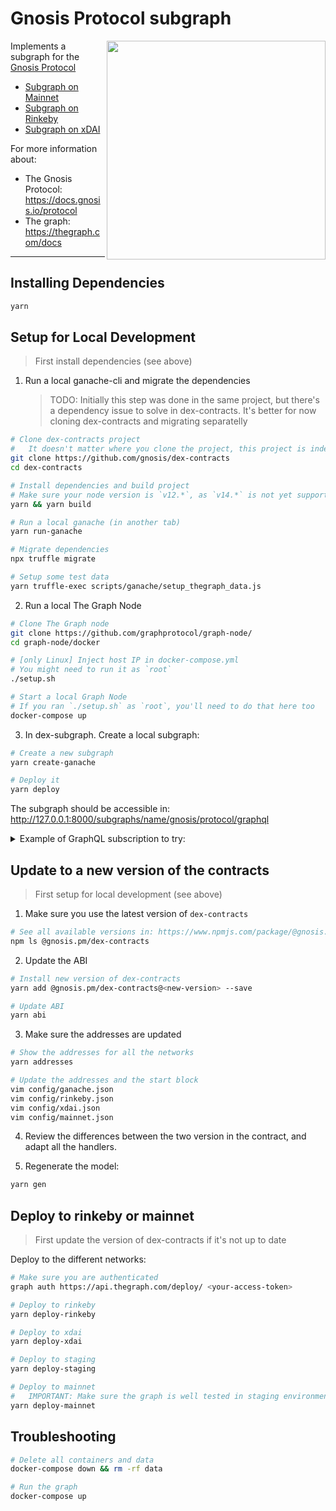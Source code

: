 # Gnosis Protocol subgraph

<img align="right" width="350" src="./docs/subgraph.png">

Implements a subgraph for the [Gnosis Protocol](https://github.com/gnosis/dex-contracts)

- [Subgraph on Mainnet](https://thegraph.com/explorer/subgraph/gnosis/protocol)
- [Subgraph on Rinkeby](https://thegraph.com/explorer/subgraph/gnosis/protocol-rinkeby)
- [Subgraph on xDAI](https://thegraph.com/explorer/subgraph/gnosis/protocol-xdai)

For more information about:

- The Gnosis Protocol: https://docs.gnosis.io/protocol
- The graph: https://thegraph.com/docs

---

## Installing Dependencies

```bash
yarn
```

## Setup for Local Development

> First install dependencies (see above)

1. Run a local ganache-cli and migrate the dependencies
   > TODO: Initially this step was done in the same project, but there's a dependency issue to solve in dex-contracts. It's better for now cloning dex-contracts and migrating separatelly

```bash
# Clone dex-contracts project
#   It doesn't matter where you clone the project, this project is independent from dex-subgraph
git clone https://github.com/gnosis/dex-contracts
cd dex-contracts

# Install dependencies and build project
# Make sure your node version is `v12.*`, as `v14.*` is not yet supported by the dex-contracts project
yarn && yarn build

# Run a local ganache (in another tab)
yarn run-ganache

# Migrate dependencies
npx truffle migrate

# Setup some test data
yarn truffle-exec scripts/ganache/setup_thegraph_data.js
```

2. Run a local The Graph Node

```bash
# Clone The Graph node
git clone https://github.com/graphprotocol/graph-node/
cd graph-node/docker

# [only Linux] Inject host IP in docker-compose.yml
# You might need to run it as `root`
./setup.sh

# Start a local Graph Node
# If you ran `./setup.sh` as `root`, you'll need to do that here too
docker-compose up
```

3. In dex-subgraph. Create a local subgraph:

```bash
# Create a new subgraph
yarn create-ganache

# Deploy it
yarn deploy
```

The subgraph should be accessible in: <http://127.0.0.1:8000/subgraphs/name/gnosis/protocol/graphql>

<details><summary>Example of GraphQL subscription to try:</summary>

```graphql
subscription UserData {
  users {
    id

    orders {
      id
      orderId
      owner {
        id
      }
      buyToken {
        id
        address
        name
        symbol
      }
      sellToken {
        id
        address
        name
        symbol
      }
      txHash
      txLogIndex
    }

    deposits {
      id
      tokenAddress
      amount
      txHash
    }

    withdrawals {
      tokenAddress
      txHash
    }

    withdrawRequests {
      tokenAddress
      txHash
    }
  }
}
```

</details>

## Update to a new version of the contracts

> First setup for local development (see above)

1. Make sure you use the latest version of `dex-contracts`

```bash
# See all available versions in: https://www.npmjs.com/package/@gnosis.pm/dex-contracts
npm ls @gnosis.pm/dex-contracts
```

2. Update the ABI

```bash
# Install new version of dex-contracts
yarn add @gnosis.pm/dex-contracts@<new-version> --save

# Update ABI
yarn abi
```

3. Make sure the addresses are updated

```bash
# Show the addresses for all the networks
yarn addresses

# Update the addresses and the start block
vim config/ganache.json
vim config/rinkeby.json
vim config/xdai.json
vim config/mainnet.json
```

4. Review the differences between the two version in the contract, and adapt all the handlers.

5) Regenerate the model:

```bash
yarn gen
```

## Deploy to rinkeby or mainnet

> First update the version of dex-contracts if it's not up to date

Deploy to the different networks:

```bash
# Make sure you are authenticated
graph auth https://api.thegraph.com/deploy/ <your-access-token>

# Deploy to rinkeby
yarn deploy-rinkeby

# Deploy to xdai
yarn deploy-xdai

# Deploy to staging
yarn deploy-staging

# Deploy to mainnet
#   IMPORTANT: Make sure the graph is well tested in staging environment
yarn deploy-mainnet
```

## Troubleshooting

```bash
# Delete all containers and data
docker-compose down && rm -rf data

# Run the graph
docker-compose up
```
